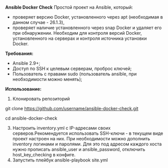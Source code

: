**Ansible Docker Check**
Простой проект на Ansible, который: 
- проверяет версию Docker, установленного через apt (необходимая в данном случае - 26.1.3),
- проверяет наличие установленного через snap Docker и удаляет его при обнаружении.
Необходим для контроля версий Docker, установленного на серверах и контроля источника установки Docker.

**Требования:**
- Ansible 2.9+;
- Доступ по SSH к целевым серверам, проброс ключей;
- Пользователь с правами sudo (пользователь ansible, при необходимости можно менять);

**Использование:**
1. Клонировать репозиторий
   
git clone https://github.com/username/ansible-docker-check.git

cd ansible-docker-check

3. Настроить inventory.yml с IP-адресами своих серверов.Рекомендуется использовать SSH-ключи - в текущем виде проект настроен на них.
При необходимости можно дополнить inventory логинами и паролями. Для это под адресом каждого хоста нужно прописать ansible_user и ansible_password, отключить host_key_checking в конфиге.
4. Запустить плейбук
ansible-playbook site.yml
